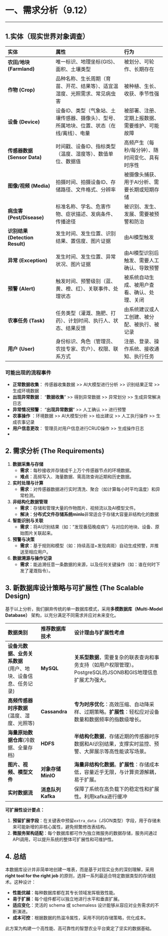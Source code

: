 # 一、需求分析（9.12）
---
## 1.实体（现实世界对象调查）
| 实体 | 属性 | 行为 |
| :--- | :--- | :--- |
| **农田/地块 (Farmland)** | 唯一标识、地理坐标(GIS)、面积、土壤类型 | 被划分、可轮作、长期存在 |
| **作物 (Crop)** | 品种名称、生长周期（育苗、开花、结果等）、适宜温湿度、光照需求、常见病虫害 | 被种植、生长、收获、季节性强 |
| **设备 (Device)** | 设备ID、类型（气象站、土壤传感器、摄像头）、型号、所属地块、位置、状态（在线/离线）、电量 | 被部署、注册、定期上报数据、需要维护、可能故障 |
| **传感器数据 (Sensor Data)** | 时间戳、设备ID、指标类型（温度、湿度等）、数值单位、数据值 | 高频产生（每秒/每分钟）、随时间变化、具有时序性 |
| **图像/视频 (Media)** | 拍摄时间、拍摄设备ID、存储路径、文件格式、分辨率 | 被摄像头捕获、用于AI分析、需要长期或短期存储 |
| **病虫害 (Pest/Disease)** | 标准名称、学名、危害作物、症状描述、发病条件、传播途径 | 被识别、发生、发展、需要被预警和防治 |
| **识别结果 (Detection Result)** | 发生时间、发生位置、识别结果、置信度、图片证据 | 由AI模型触发 |
| **异常 (Exception)** | 发生时间、发生位置、异常状况、图片证据 | 由AI模型识别后触发、需要人工确认、导致预警 |
| **预警 (Alert)** | 触发时间、预警级别（蓝、黄、橙、红）、关联事件、处理状态 | 被系统自动生成、被用户查看、确认、处理、关闭 |
| **农事任务 (Task)** | 任务类型（灌溉、施肥、打药）、计划时间、执行人、状态、结果反馈 | 由系统建议或人工创建、被分配、被执行、被记录 |
| **用户 (User)** | 身份标识、角色（管理员、农技专家、农户）、权限、联系方式 | 注册、登录、操作系统、接收通知、执行任务 |


### **可能出现的流程事件**
* **正常数据收集**： 传感器收集数据 >> AI大模型进行分析 >> 识别结果正常 >> 生成环境数据 
* **出现异常数据**： “**数据收集**” >> 得到异常数据 >> 异常划分 >> 生成异常解决日志
* **异常情况预警**： “**出现异常数据**” >> 人工确认 >> 进行预警
* **农事操作** ：环境数据 >> AI大模型分析 >> 给出建议 >> 人工执行操作 >> 生成农事记录
* **用户信息更改**： 管理员对用户信息进行CRUD操作 >> 生成操作日志
* 
## 2. 需求分析 (The Requirements)

1.  **数据采集与存储**
    *   **需求**：每秒接收并存储成千上万个传感器节点的环境数据。
    *   **难点**：高频写入、海量数据、需高效查询近期和历史数据。
2.  **实时处理与计算**
    *   **需求**：对传感器数据进行实时清洗、聚合（如计算每小时平均温度）和异常检测。
1.  **非结构化数据管理**
    *   **需求**：存储和管理大量的作物图片、视频流以及AI模型文件。
    *   **解决**：**分布式文件存储系统minlo**非常适合于存储大容量非结构化的数据
2.  **智能识别与关联**
    *   **需求**：将AI识别结果（如：“发现番茄晚疫病”）与对应的地块、设备、原始图片关联起来。
3.  **预警与决策**
    *   **需求**：基于规则和模型（如：持续高湿+发现病斑）自动生成预警，并推送至相应用户。
4.  **数据溯源与操作记录**
    *   **需求**：能追溯任意一条数据的来源，以及任何关键操作（如：谁在何时下发了灌溉指令）。

## 3. 新数据库设计策略与可扩展性 (The Scalable Design)

基于以上分析，我们摒弃传统的单一数据库模式，采用**多模数据库（Multi-Model Database）** 架构，以充分满足不同需求并应对未来变化。

| 数据类别 | **推荐数据库技术** | **设计理由与扩展性考虑** |
| :--- | :--- | :--- |
| **设备元数据、业务关系数据**<br>(用户、地块、设备信息、任务记录) | **MySQL** | **关系型数据**，需要复杂的联表查询和事务支持（如用户权限管理）。PostgreSQL的JSONB和GIS地理信息扩展尤为强大。 |
| **高频传感器时序数据**<br>(温度、湿度、光照等) | **Cassandra** | **专为时序优化**：高效压缩、自动降采样、过期策略。**扩展性**：轻松应对设备数量和数据频率的指数级增长。 |
| **海量原始数据仓库**(冷数据、全量存档) | **HDFS** | **半结构化数据**，存储近期的传感器时序数据和AI识别结果，支撑实时监控、预警、大屏展示等高性能读写场景。 |
| **图片、视频、模型文件** | **对象存储**<br>**MinIO** | **海量非结构化数据**。**扩展性**：存储成本低，容量近乎无限，与计算资源解耦，易于扩展。 |
| **实时数据流** | **消息队列**<br>**Kafka** | 保障了系统在高负载下的稳定性和扩展性。利用kafka进行缓冲 |

**可扩展性设计要点：**

1.  **预留扩展字段**：在关键表中预留`extra_data`（JSON类型）字段，用于存储未来可能新增的非核心属性，避免频繁修改表结构。
2.  **微服务架构适配**：每个数据库都可作为独立微服务的数据存储，服务间通过API调用，可以提升系统的整体可扩展性和可维护性。

## 4. 总结

本数据库设计并非简单地创建一堆表，而是基于对现实业务的深刻理解，采用 **right tool for the right job** 的原则，选择一系列最适合特定数据类型的存储技术。这种设计：

*   **性能优越**：每种数据库都在其专长领域发挥极致性能。
*   **易于扩展**：每个组件都可以独立地进行水平和垂直扩展。
*   **适应变化**：灵活的 schema 或 schemaless 设计能够从容应对业务需求的不断演进。
*   **成本可控**：根据数据的热温冷属性，采用不同的存储策略，优化成本。

此方案为构建一个高性能、高可靠性的智慧农业平台奠定了坚实的数据基础。
